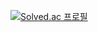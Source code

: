 [![Solved.ac
프로필](http://mazassumnida.wtf/api/mini/generate_badge?boj=oyu1vv)](https://solved.ac/oyu1vv)

